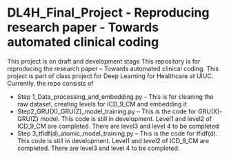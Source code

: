 # DL4H_Final_Project - Reproducing research paper - Towards automated clinical coding
This project is on draft and development stage
This repository is for reproducing the research paper – Towards automated clinical coding. This project is part of class project for Deep Learning for Healthcare at UIUC. Currently, the repo consists of
-	Step 1_Data_processing_and_embedding.py – This is for cleaning the raw dataset, creating levels for ICD_9_CM and embedding it
-	Step2_GRU(X)_GRU(Z)_model_training.py – This is the code for GRU(X)-GRU(Z) model. This code is still in development. Level1 and level2 of ICD_9_CM are completed. There are level3 and level 4 to be completed
-	Step 3_tfidf(d)_atomic_model_training.py – This is the code for tfidf(d). This code is still in development. Level1 and level2 of ICD_9_CM are completed. There are level3 and level 4 to be completed.
